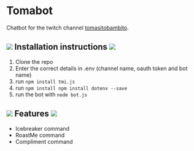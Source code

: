 # Tomabot
Chatbot for the twitch channel [tomasitobambito](twitch.tv/tomasitobambito).

## <img src="https://cdn.7tv.app/emote/6223fdbbcb65b2eb65bff0a2/1x"> Installation instructions <img src="https://cdn.7tv.app/emote/6223fdbbcb65b2eb65bff0a2/1x">
1. Clone the repo
2. Enter the correct details in .env (channel name, oauth token and bot name)
3. run `npm install tmi.js`
4. run `npm install npm install dotenv --save`
5. run the bot with `node bot.js`

## <img src="https://cdn.7tv.app/emote/624c5d880fddabaf69e33ce8/1x"> Features <img src="https://cdn.7tv.app/emote/624c5d880fddabaf69e33ce8/1x">

- Icebreaker command
- RoastMe command
- Compliment command